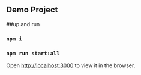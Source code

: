 
## Demo Project

##up and run
### `npm i`

### `npm run start:all`

Open [http://localhost:3000](http://localhost:3000) to view it in the browser.
